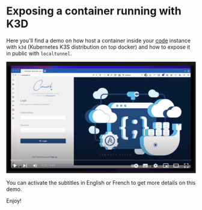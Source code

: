 # Exposing a container running with K3D

Here you'll find a demo on how host a container inside your [code](../../code.md) instance with `k3d` (Kubernetes K3S distribution on top docker) and how to expose it in public with `localtunnel`.

[![code_demo_2](../../img/demo_2.png)](https://youtu.be/sHFtiUmpYLI)

You can activate the subtitles in English or French to get more details on this demo. 

Enjoy!
